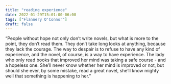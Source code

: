 ```yaml
---
title: "reading experience"
date: 2022-01-29T15:01:00-06:00
tags: ["Flannery O'Connor"]
draft: false
---
```


“People without hope not only don’t write novels, but what is more to the point, they don’t read them. They don’t take long looks at anything, because they lack the courage. The way to despair is to refuse to have any kind of experience, and the novel, of course, is a way to have experience. The lady who only read books that improved her mind was taking a safe course - and a hopeless one. She’ll never know whether her mind is improved or not, but should she ever, by some mistake, read a great novel, she’ll know mighty well that something is happening to her.”

